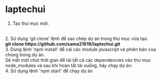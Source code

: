 # laptechui
1. Tạo thư mục mới. 
<br/>
2. Sử dụng 'git clone' lệnh để sao chép dự án trong thư mục vừa tạo.
<br/>
<b>git clone https://github.com/sama21619/laptechui.git</b>
<br/>
3. Dùng lệnh 'npm install' để cài các module javascript và phiên bản của chúng trong dự án.
<br/>
Sẽ mất một chút thời gian để tải tất cả các dependencies vào thư mục node_modules và sau khi hoàn tất tải xuống, hãy chạy dự án:
<br/>
4. Sử dụng lệnh 'npm start' để chạy dự án
<br/>
